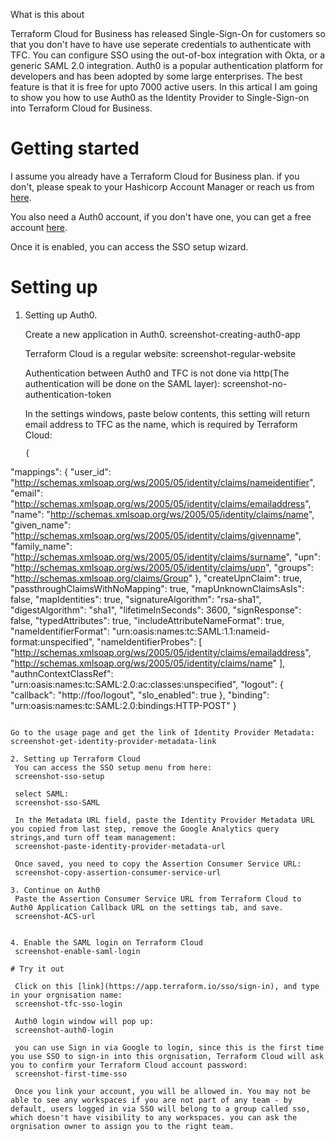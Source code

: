 What is this about

Terraform Cloud for Business has released Single-Sign-On for customers so that you don't have to have use seperate credentials to authenticate with TFC. You can configure SSO using the out-of-box integration with Okta, or a generic SAML 2.0 integration. Auth0 is a popular authentication platform for developers and has been adopted by some large enterprises. The best feature is that it is free for upto 7000 active users. In this artical I am going to show you how to use Auth0 as the Identity Provider to Single-Sign-on into Terraform Cloud for Business.

# Getting started

I assume you already have a Terraform Cloud for Business plan. if you don't, please speak to your Hashicorp Account Manager or reach us from [here](https://www.hashicorp.com/contact-sales).

You also need a Auth0 account, if you don't have one, you can get a free account [here](https://auth0.com/signup).

Once it is enabled, you can access the SSO setup wizard.

# Setting up

1. Setting up Auth0.
   
   Create a new application in Auth0. 
   screenshot-creating-auth0-app

   Terraform Cloud is a regular website:
   screenshot-regular-website
   
   Authentication between Auth0 and TFC is not done via http(The authentication will be done on the SAML layer):
   screenshot-no-authentication-token

   In the settings windows, paste below contents, this setting will return email address to TFC as the name, which is required by Terraform Cloud:
   ```
   {
  "mappings": {
    "user_id":     "http://schemas.xmlsoap.org/ws/2005/05/identity/claims/nameidentifier",
    "email":       "http://schemas.xmlsoap.org/ws/2005/05/identity/claims/emailaddress",
    "name":        "http://schemas.xmlsoap.org/ws/2005/05/identity/claims/name",
    "given_name":  "http://schemas.xmlsoap.org/ws/2005/05/identity/claims/givenname",
    "family_name": "http://schemas.xmlsoap.org/ws/2005/05/identity/claims/surname",
    "upn":         "http://schemas.xmlsoap.org/ws/2005/05/identity/claims/upn",
    "groups":      "http://schemas.xmlsoap.org/claims/Group"
  },
  "createUpnClaim":       true,
  "passthroughClaimsWithNoMapping": true,
  "mapUnknownClaimsAsIs": false,
  "mapIdentities":        true,
  "signatureAlgorithm":   "rsa-sha1",
  "digestAlgorithm":      "sha1",
  "lifetimeInSeconds":    3600,
  "signResponse":         false,
  "typedAttributes":      true,
  "includeAttributeNameFormat":  true,
  "nameIdentifierFormat": "urn:oasis:names:tc:SAML:1.1:nameid-format:unspecified",
  "nameIdentifierProbes": [
    "http://schemas.xmlsoap.org/ws/2005/05/identity/claims/emailaddress",
    "http://schemas.xmlsoap.org/ws/2005/05/identity/claims/name"
  ],
  "authnContextClassRef": "urn:oasis:names:tc:SAML:2.0:ac:classes:unspecified",
  "logout": {
    "callback": "http://foo/logout",
    "slo_enabled": true
  },
  "binding": "urn:oasis:names:tc:SAML:2.0:bindings:HTTP-POST"
  }
  ```

  Go to the usage page and get the link of Identity Provider Metadata:
  screenshot-get-identity-provider-metadata-link
   
2. Setting up Terraform Cloud
   You can access the SSO setup menu from here:
   screenshot-sso-setup

   select SAML:
   screenshot-sso-SAML

   In the Metadata URL field, paste the Identity Provider Metadata URL you copied from last step, remove the Google Analytics query strings,and turn off team management:
   screenshot-paste-identity-provider-metadata-url

   Once saved, you need to copy the Assertion Consumer Service URL:
   screenshot-copy-assertion-consumer-service-url

3. Continue on Auth0
   Paste the Assertion Consumer Service URL from Terraform Cloud to Auth0 Application Callback URL on the settings tab, and save.
   screenshot-ACS-url


4. Enable the SAML login on Terraform Cloud
   screenshot-enable-saml-login

# Try it out
 
   Click on this [link](https://app.terraform.io/sso/sign-in), and type in your orgnisation name:
   screenshot-tfc-sso-login

   Auth0 login window will pop up:
   screenshot-auth0-login

   you can use Sign in via Google to login, since this is the first time you use SSO to sign-in into this orgnisation, Terraform Cloud will ask you to confirm your Terraform Cloud account password:
   screenshot-first-time-sso

   Once you link your account, you will be allowed in. You may not be able to see any workspaces if you are not part of any team - by default, users logged in via SSO will belong to a group called sso, which doesn't have visibility to any workspaces. you can ask the orgnisation owner to assign you to the right team.
   






